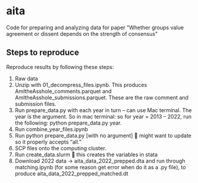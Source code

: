 # aita
Code for preparing and analyzing data for paper "Whether groups value agreement or dissent depends on the strength of consensus"

## Steps to reproduce
Reproduce results by following these steps:

1.	Raw data
2.	Unzip with 01_decompress_files.ipynb. This produces AmItheAsshole_comments.parquet and AmItheAsshole_submissions.parquet. These are the raw comment and submission files.
3.	Run prepare_data.py with each year in turn – can use Mac terminal. The year is the argument. So in mac terminal: so for year = 2013 – 2022, run the following: python prepare_data.py year.
4.	Run combine_year_files.ipynb
5.	Run python prepare_data.py [with no argument]  might want to update so it properly accepts “all.”
6.	SCP files onto the computing cluster.
7.	Run create_data.slurm  this creates the variables in stata
8.	Download 2022 data -> aita_data_2022_prepped.dta and run through matching.ipynb (for some reason get error when do it as a .py file), to produce aita_data_2022_prepped_matched.dt